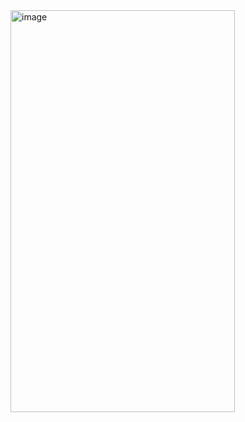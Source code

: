<img width="359" height="643" alt="image" src="https://github.com/user-attachments/assets/0e98b1b3-297d-4585-99e2-6f5d590a9169" />
